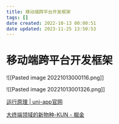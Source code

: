 ```yaml
---
title: 移动端跨平台开发框架
tags: []
date created: 2022-10-13 00:00:51
date updated: 2023-11-25 13:50:53
---
```


# 移动端跨平台开发框架

![[Pasted image 20221013000116.png]]

![[Pasted image 20221013001326.png]]

[运行原理 | uni-app官网](https://uniapp.dcloud.net.cn/tutorial/performance.html)

[大终端领域的新物种-KUN - 掘金](https://juejin.cn/post/7145655999439831071)
